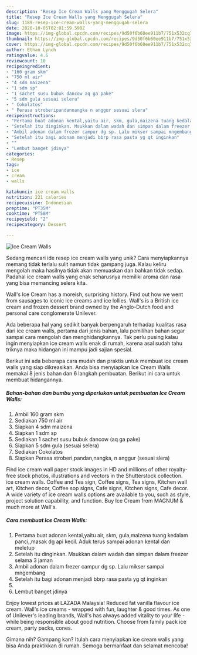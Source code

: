 ```yaml
---
description: "Resep Ice Cream Walls yang Menggugah Selera"
title: "Resep Ice Cream Walls yang Menggugah Selera"
slug: 1189-resep-ice-cream-walls-yang-menggugah-selera
date: 2020-10-05T02:01:59.590Z
image: https://img-global.cpcdn.com/recipes/9d50f6b60ee911b7/751x532cq70/ice-cream-walls-foto-resep-utama.jpg
thumbnail: https://img-global.cpcdn.com/recipes/9d50f6b60ee911b7/751x532cq70/ice-cream-walls-foto-resep-utama.jpg
cover: https://img-global.cpcdn.com/recipes/9d50f6b60ee911b7/751x532cq70/ice-cream-walls-foto-resep-utama.jpg
author: Ethan Lynch
ratingvalue: 4.6
reviewcount: 10
recipeingredient:
- "160 gram skm"
- "750 ml air"
- "4 sdm maizena"
- "1 sdm sp"
- "1 sachet susu bubuk dancow aq ga pake"
- "5 sdm gula sesuai selera"
- " Cokolatos"
- " Perasa stroberipandannangka n anggur sesuai slera"
recipeinstructions:
- "Pertama buat adonan kental,yaitu air, skm, gula,maizena tuang kedalam panci,,masak dg api kecil. Aduk terus sampai adonan kental dan meletup"
- "Setelah itu dinginkan. Msukkan dalam wadah dan simpan dalam freezer selama 3 jaman"
- "Ambil adonan dalam frezer campur dg sp. Lalu mikser sampai mngembang"
- "Setelah itu bagi adonan menjadi bbrp rasa pasta yg qt inginkan"
- ""
- "Lembut banget jdinya"
categories:
- Resep
tags:
- ice
- cream
- walls

katakunci: ice cream walls 
nutrition: 221 calories
recipecuisine: Indonesian
preptime: "PT35M"
cooktime: "PT58M"
recipeyield: "2"
recipecategory: Dessert

---
```



![Ice Cream Walls](https://img-global.cpcdn.com/recipes/9d50f6b60ee911b7/751x532cq70/ice-cream-walls-foto-resep-utama.jpg)

Sedang mencari ide resep ice cream walls yang unik? Cara menyiapkannya memang tidak terlalu sulit namun tidak gampang juga. Kalau keliru mengolah maka hasilnya tidak akan memuaskan dan bahkan tidak sedap. Padahal ice cream walls yang enak seharusnya memiliki aroma dan rasa yang bisa memancing selera kita.

Wall&#39;s Ice Cream has a moreish, surprising history. Find out how we went from sausages to iconic ice creams and ice lollies. Wall&#39;s is a British ice cream and frozen dessert brand owned by the Anglo-Dutch food and personal care conglomerate Unilever.

Ada beberapa hal yang sedikit banyak berpengaruh terhadap kualitas rasa dari ice cream walls, pertama dari jenis bahan, lalu pemilihan bahan segar sampai cara mengolah dan menghidangkannya. Tak perlu pusing kalau ingin menyiapkan ice cream walls enak di rumah, karena asal sudah tahu triknya maka hidangan ini mampu jadi sajian spesial.


Berikut ini ada beberapa cara mudah dan praktis untuk membuat ice cream walls yang siap dikreasikan. Anda bisa menyiapkan Ice Cream Walls memakai 8 jenis bahan dan 6 langkah pembuatan. Berikut ini cara untuk membuat hidangannya.

<!--inarticleads1-->

##### Bahan-bahan dan bumbu yang diperlukan untuk pembuatan Ice Cream Walls:

1. Ambil 160 gram skm
1. Sediakan 750 ml air
1. Siapkan 4 sdm maizena
1. Siapkan 1 sdm sp
1. Sediakan 1 sachet susu bubuk dancow (aq ga pake)
1. Siapkan 5 sdm gula (sesuai selera)
1. Sediakan  Cokolatos
1. Siapkan  Perasa stroberi,pandan,nangka, n anggur (sesuai slera)


Find ice cream wall paper stock images in HD and millions of other royalty-free stock photos, illustrations and vectors in the Shutterstock collection. ice cream walls. Coffee and Tea sign, Coffee signs, Tea signs, Kitchen wall art, Kitchen decor, Coffee sop signs, Cafe signs, Kitchen signs, Cafe decor. A wide variety of ice cream walls options are available to you, such as style, project solution capability, and function. Buy Ice Cream from MAGNUM &amp; much more at Wall&#39;s. 

<!--inarticleads2-->

##### Cara membuat Ice Cream Walls:

1. Pertama buat adonan kental,yaitu air, skm, gula,maizena tuang kedalam panci,,masak dg api kecil. Aduk terus sampai adonan kental dan meletup
1. Setelah itu dinginkan. Msukkan dalam wadah dan simpan dalam freezer selama 3 jaman
1. Ambil adonan dalam frezer campur dg sp. Lalu mikser sampai mngembang
1. Setelah itu bagi adonan menjadi bbrp rasa pasta yg qt inginkan
1. 
1. Lembut banget jdinya


Enjoy lowest prices at LAZADA Malaysia! Reduced fat vanilla flavour ice cream. Wall&#39;s ice creams - wrapped with fun, laughter &amp; good times. As one of Unilever&#39;s leading brands, Wall&#39;s has always added vitality to your life - while being responsible about good nutrition. Choose from family pack ice cream, party packs, cones. 

Gimana nih? Gampang kan? Itulah cara menyiapkan ice cream walls yang bisa Anda praktikkan di rumah. Semoga bermanfaat dan selamat mencoba!
